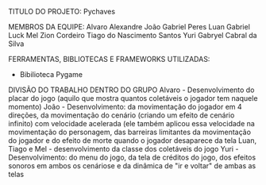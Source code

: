 TITULO DO PROJETO: 
Pychaves

MEMBROS DA EQUIPE:
Alvaro Alexandre
João Gabriel Peres
Luan Gabriel Luck
Mel Zion Cordeiro
Tiago do Nascimento Santos
Yuri Gabryel Cabral da Silva

FERRAMENTAS, BIBLIOTECAS E FRAMEWORKS UTILIZADAS:
- Bibilioteca Pygame

DIVISÃO DO TRABALHO DENTRO DO GRUPO
Alvaro - Desenvolvimento do placar do jogo (aquilo que mostra quantos coletáveis o jogador tem naquele momento)
João - Desenvolvimento: da movimentação do jogador em 4 direções, da movimentação do cenário (criando um efeito de cenário infinito) 
com velocidade acelerada (ele também aplicou essa velocidade na movimentação do personagem, das barreiras limitantes 
da movimentação do jogador e do efeito de morte quando o jogador desaparece da tela
Luan, Tiago e Mel - desenvolvimento da classe dos coletáveis do jogo
Yuri - Desenvolvimento: do menu do jogo, da tela de créditos do jogo, dos efeitos sonoros em ambos os cenáriose e da dinâmica de "ir e voltar" de ambas as telas 

